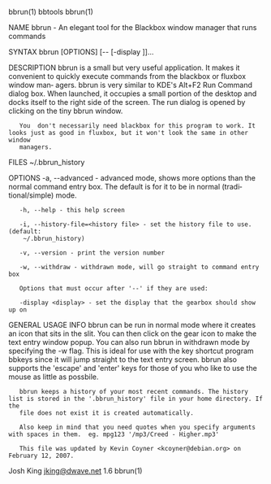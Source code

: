 bbrun(1)                                                              bbtools                                                             bbrun(1)

NAME
       bbrun - An elegant tool for the Blackbox window manager that runs commands

SYNTAX
       bbrun [OPTIONS] [-- [-display <display>]]...

DESCRIPTION
       bbrun  is  a small but very useful application. It makes it convenient to quickly execute commands from the blackbox or fluxbox window man‐
       agers. bbrun is very similar to KDE's Alt+F2 Run Command dialog box. When launched, it occupies a small portion of the  desktop  and  docks
       itself to the right side of the screen.  The run dialog is opened by clicking on the tiny bbrun window.

       You  don't necessarily need blackbox for this program to work. It looks just as good in fluxbox, but it won't look the same in other window
       managers.

FILES
       ~/.bbrun_history

OPTIONS
       -a, --advanced - advanced mode, shows more options than the normal command entry box.  The default is  for  it  to  be  in  normal  (tradi‐
       tional/simple) mode.

       -h, --help - this help screen

       -i, --history-file=<history file> - set the history file to use. (default:
        ~/.bbrun_history)

       -v, --version - print the version number

       -w, --withdraw - withdrawn mode, will go straight to command entry box

       Options that must occur after '--' if they are used:

       -display <display> - set the display that the gearbox should show up on

GENERAL USAGE INFO
       bbrun can be run in normal mode where it creates an icon that sits in the slit.  You can then click on the gear icon to make the text entry
       window popup.  You can also run bbrun in withdrawn mode by specifying the -w flag. This is ideal for use  with  the  key  shortcut  program
       bbkeys  since  it will jump straight to the text entry screen.  bbrun also supports the 'escape' and 'enter' keys for those of you who like
       to use the mouse as little as possbile.

       bbrun keeps a history of your most recent commands. The history list is stored in the '.bbrun_history' file in your home directory. If  the
       file does not exist it is created automatically.

       Also keep in mind that you need quotes when you specify arguments with spaces in them.  eg. mpg123 '/mp3/Creed - Higher.mp3'

       This file was updated by Kevin Coyner <kcoyner@debian.org> on February 12, 2007.

Josh King <jking@dwave.net>                                             1.6                                                               bbrun(1)
